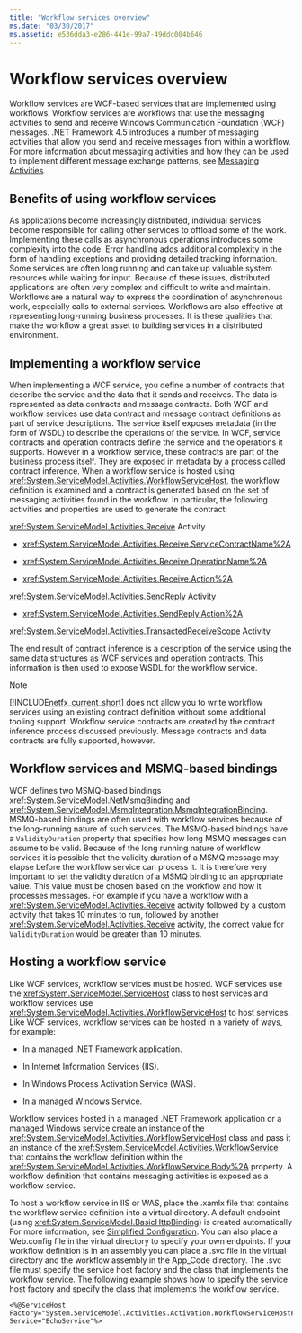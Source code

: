 ```yaml
---
title: "Workflow services overview"
ms.date: "03/30/2017"
ms.assetid: e536dda3-e286-441e-99a7-49ddc004b646
---
```

# Workflow services overview

Workflow services are WCF-based services that are implemented using workflows. Workflow services are workflows that use the messaging activities to send and receive Windows Communication Foundation (WCF) messages. .NET Framework 4.5 introduces a number of messaging activities that allow you send and receive messages from within a workflow. For more information about messaging activities and how they can be used to implement different message exchange patterns, see [Messaging Activities](messaging-activities.md).

## Benefits of using workflow services

As applications become increasingly distributed, individual services become responsible for calling other services to offload some of the work. Implementing these calls as asynchronous operations introduces some complexity into the code. Error handling adds additional complexity in the form of handling exceptions and providing detailed tracking information. Some services are often long running and can take up valuable system resources while waiting for input. Because of these issues, distributed applications are often very complex and difficult to write and maintain. Workflows are a natural way to express the coordination of asynchronous work, especially calls to external services. Workflows are also effective at representing long-running business processes. It is these qualities that make the workflow a great asset to building services in a distributed environment.

## Implementing a workflow service

When implementing a WCF service, you define a number of contracts that describe the service and the data that it sends and receives. The data is represented as data contracts and message contracts. Both WCF and workflow services use data contract and message contract definitions as part of service descriptions. The service itself exposes metadata (in the form of WSDL) to describe the operations of the service. In WCF, service contracts and operation contracts define the service and the operations it supports. However in a workflow service, these contracts are part of the business process itself. They are exposed in metadata by a process called contract inference. When a workflow service is hosted using <xref:System.ServiceModel.Activities.WorkflowServiceHost>, the workflow definition is examined and a contract is generated based on the set of messaging activities found in the workflow. In particular, the following activities and properties are used to generate the contract:

<xref:System.ServiceModel.Activities.Receive> Activity

- <xref:System.ServiceModel.Activities.Receive.ServiceContractName%2A>

- <xref:System.ServiceModel.Activities.Receive.OperationName%2A>

- <xref:System.ServiceModel.Activities.Receive.Action%2A>

<xref:System.ServiceModel.Activities.SendReply> Activity

- <xref:System.ServiceModel.Activities.SendReply.Action%2A>

<xref:System.ServiceModel.Activities.TransactedReceiveScope> Activity

The end result of contract inference is a description of the service using the same data structures as WCF services and operation contracts. This information is then used to expose WSDL for the workflow service.

> [!NOTE]
> [!INCLUDE[netfx_current_short](../../../../includes/netfx-current-short-md.md)] does not allow you to write workflow services using an existing contract definition without some additional tooling support. Workflow service contracts are created by the contract inference process discussed previously. Message contracts and data contracts are fully supported, however.

## Workflow services and MSMQ-based bindings

WCF defines two MSMQ-based bindings <xref:System.ServiceModel.NetMsmqBinding> and <xref:System.ServiceModel.MsmqIntegration.MsmqIntegrationBinding>.  MSMQ-based bindings are often used with workflow services because of the long-running nature of such services. The MSMQ-based bindings have a `ValidityDuration` property that specifies how long MSMQ messages can assume to be valid. Because of the long running nature of workflow services it is possible that the validity duration of a MSMQ message may elapse before the workflow service can process it. It is therefore very important to set the validity duration of a MSMQ binding to an appropriate value. This value must be chosen based on the workflow and how it processes messages. For example if you have a workflow with a <xref:System.ServiceModel.Activities.Receive> activity followed by a custom activity that takes 10 minutes to run, followed by another <xref:System.ServiceModel.Activities.Receive> activity, the correct value for `ValidityDuration` would be greater than 10 minutes.

## Hosting a workflow service

Like WCF services, workflow services must be hosted. WCF services use the <xref:System.ServiceModel.ServiceHost> class to host services and workflow services use <xref:System.ServiceModel.Activities.WorkflowServiceHost> to host services. Like WCF services, workflow services can be hosted in a variety of ways, for example:

- In a managed .NET Framework application.

- In Internet Information Services (IIS).

- In Windows Process Activation Service (WAS).

- In a managed Windows Service.

Workflow services hosted in a managed .NET Framework application or a managed Windows service create an instance of the <xref:System.ServiceModel.Activities.WorkflowServiceHost> class and pass it an instance of the <xref:System.ServiceModel.Activities.WorkflowService> that contains the workflow definition within the <xref:System.ServiceModel.Activities.WorkflowService.Body%2A> property. A workflow definition that contains messaging activities is exposed as a workflow service.

To host a workflow service in IIS or WAS, place the .xamlx file that contains the workflow service definition into a virtual directory. A default endpoint (using <xref:System.ServiceModel.BasicHttpBinding>) is created automatically For more information, see [Simplified Configuration](../simplified-configuration.md). You can also place a Web.config file in the virtual directory to specify your own endpoints. If your workflow definition is in an assembly you can place a .svc file in the virtual directory and the workflow assembly in the App_Code directory. The .svc file must specify the service host factory and the class that implements the workflow service. The following example shows how to specify the service host factory and specify the class that implements the workflow service.

```text
<%@ServiceHost Factory="System.ServiceModel.Activities.Activation.WorkflowServiceHostFactory"
Service="EchoService"%>
```

